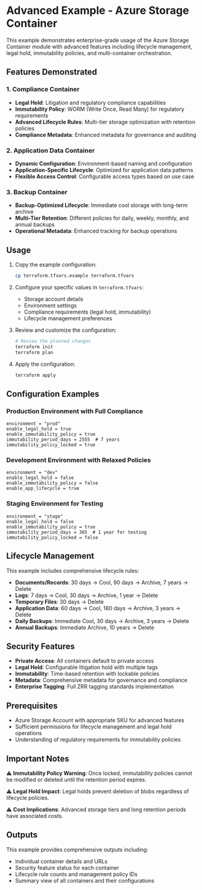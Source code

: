 # Advanced Example - Azure Storage Container

This example demonstrates enterprise-grade usage of the Azure Storage Container module with advanced features including lifecycle management, legal hold, immutability policies, and multi-container orchestration.

## Features Demonstrated

### 1. Compliance Container
- **Legal Hold**: Litigation and regulatory compliance capabilities
- **Immutability Policy**: WORM (Write Once, Read Many) for regulatory requirements
- **Advanced Lifecycle Rules**: Multi-tier storage optimization with retention policies
- **Compliance Metadata**: Enhanced metadata for governance and auditing

### 2. Application Data Container
- **Dynamic Configuration**: Environment-based naming and configuration
- **Application-Specific Lifecycle**: Optimized for application data patterns
- **Flexible Access Control**: Configurable access types based on use case

### 3. Backup Container
- **Backup-Optimized Lifecycle**: Immediate cool storage with long-term archive
- **Multi-Tier Retention**: Different policies for daily, weekly, monthly, and annual backups
- **Operational Metadata**: Enhanced tracking for backup operations

## Usage

1. Copy the example configuration:
   ```bash
   cp terraform.tfvars.example terraform.tfvars
   ```

2. Configure your specific values in `terraform.tfvars`:
   - Storage account details
   - Environment settings
   - Compliance requirements (legal hold, immutability)
   - Lifecycle management preferences

3. Review and customize the configuration:
   ```bash
   # Review the planned changes
   terraform init
   terraform plan
   ```

4. Apply the configuration:
   ```bash
   terraform apply
   ```

## Configuration Examples

### Production Environment with Full Compliance
```hcl
environment = "prod"
enable_legal_hold = true
enable_immutability_policy = true
immutability_period_days = 2555  # 7 years
immutability_policy_locked = true
```

### Development Environment with Relaxed Policies
```hcl
environment = "dev"
enable_legal_hold = false
enable_immutability_policy = false
enable_app_lifecycle = true
```

### Staging Environment for Testing
```hcl
environment = "stage"
enable_legal_hold = false
enable_immutability_policy = true
immutability_period_days = 365  # 1 year for testing
immutability_policy_locked = false
```

## Lifecycle Management

This example includes comprehensive lifecycle rules:

- **Documents/Records**: 30 days → Cool, 90 days → Archive, 7 years → Delete
- **Logs**: 7 days → Cool, 30 days → Archive, 1 year → Delete
- **Temporary Files**: 30 days → Delete
- **Application Data**: 60 days → Cool, 180 days → Archive, 3 years → Delete
- **Daily Backups**: Immediate Cool, 30 days → Archive, 3 years → Delete
- **Annual Backups**: Immediate Archive, 10 years → Delete

## Security Features

- **Private Access**: All containers default to private access
- **Legal Hold**: Configurable litigation hold with multiple tags
- **Immutability**: Time-based retention with lockable policies
- **Metadata**: Comprehensive metadata for governance and compliance
- **Enterprise Tagging**: Full ZRR tagging standards implementation

## Prerequisites

- Azure Storage Account with appropriate SKU for advanced features
- Sufficient permissions for lifecycle management and legal hold operations
- Understanding of regulatory requirements for immutability policies

## Important Notes

⚠️ **Immutability Policy Warning**: Once locked, immutability policies cannot be modified or deleted until the retention period expires.

⚠️ **Legal Hold Impact**: Legal holds prevent deletion of blobs regardless of lifecycle policies.

⚠️ **Cost Implications**: Advanced storage tiers and long retention periods have associated costs.

## Outputs

This example provides comprehensive outputs including:
- Individual container details and URLs
- Security feature status for each container
- Lifecycle rule counts and management policy IDs
- Summary view of all containers and their configurations